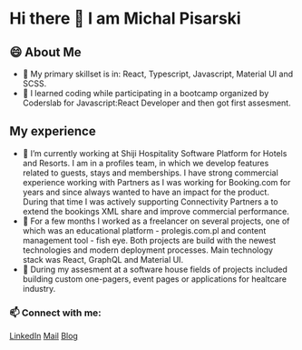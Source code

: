 # Hi there 👋 I am Michal Pisarski

<!--
**pisekman/pisekman** is a ✨ _special_ ✨ repository because its `README.md` (this file) appears on your GitHub profile.

Here are some ideas to get you started:

- 🔭 I’m currently working on ...
- 🌱 I’m currently learning ...
- 👯 I’m looking to collaborate on ...
- 🤔 I’m looking for help with ...
- 💬 Ask me about ...
- 📫 How to reach me: ...
- 😄 Pronouns: ...
- ⚡ Fun fact: ...
-->
## 😄 About Me
- 🌱 My primary skillset is in: React, Typescript, Javascript, Material UI and SCSS.
- 👯 I learned coding while participating in a bootcamp organized by Coderslab for Javascript:React Developer and then got first assesment.

## My experience 
- 🔭 I’m currently working at Shiji Hospitality Software Platform for Hotels and Resorts. I am in a profiles team, in which we develop features related to guests, stays and memberships. I have strong commercial experience working with Partners as I was working for Booking.com for years and since always wanted to have an impact for the product. During that time I was actively supporting Connectivity Partners a to extend the bookings XML share and improve commercial performance. 
- 🤔 For a few months I worked as a freelancer on several projects, one of which was an educational platform - prolegis.com.pl and content management tool - fish eye. Both projects are build with the newest technologies and modern deployment processes.  Main technology stack was React, GraphQL and Material UI.
- 🌱 During my assesment at a software house fields of projects included building custom one-pagers, event pages or applications for healtcare industry.


### 📫 Connect with me: 
[LinkedIn](https://www.linkedin.com/in/mpis/) [Mail](md.pisarski@gmail.com) [Blog](https://www.tropemogara.pl)
